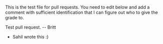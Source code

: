 This is the test file for pull requests. You need to edit below and add a comment with sufficient identification that I can figure out who to give the grade to. 

Test pull request. -- Britt


- Sahil wrote this :)
